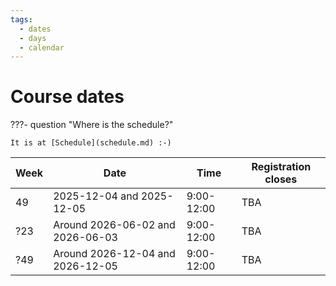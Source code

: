 ```yaml
---
tags:
  - dates
  - days
  - calendar
---
```


# Course dates

???- question "Where is the schedule?"

    It is at [Schedule](schedule.md) :-)

<!-- markdownlint-disable MD013 --><!-- Tables cannot be split up over lines, hence will break 80 characters per line -->

| Week | Date                             | Time       | Registration closes |
| ---- | -------------------------------- | ---------- | ------------------- |
| 49   | 2025-12-04 and 2025-12-05        | 9:00-12:00 | TBA                 |
| ?23  | Around 2026-06-02 and 2026-06-03 | 9:00-12:00 | TBA                 |
| ?49  | Around 2026-12-04 and 2026-12-05 | 9:00-12:00 | TBA                 |

<!-- markdownlint-enable MD013 -->
